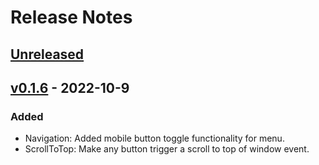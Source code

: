 # Release Notes

## [Unreleased](https://github.com/designbycode/vanilla-headless/compare/v0.2.0...HEAD)

## [v0.1.6](https://github.com/designbycode/vanilla-headless/compare/v0.1.5...v0.2.0) - 2022-10-9

### Added
- Navigation: Added mobile button toggle functionality for menu.
- ScrollToTop: Make any button trigger a scroll to top of window event. 

